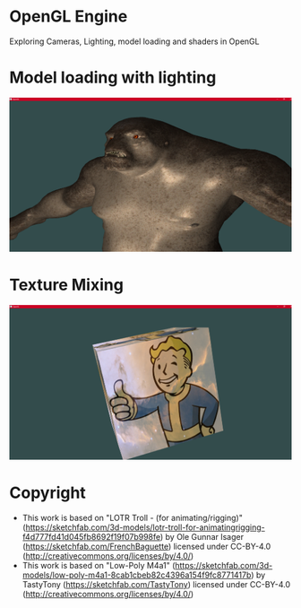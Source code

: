 # OpenGL Engine

Exploring Cameras, Lighting, model loading and shaders in OpenGL

# Model loading with lighting
![alt text](https://github.com/rzukale/OEngine/blob/main/media/model_troll.png?raw=true)

# Texture Mixing
![alt text](https://github.com/rzukale/OEngine/blob/main/media/texture_mixing.png?raw=true)


# Copyright
  - This work is based on "LOTR Troll - (for animating/rigging)" (https://sketchfab.com/3d-models/lotr-troll-for-animatingrigging-f4d777fd41d045fb8692f19f07b998fe) by Ole Gunnar Isager (https://sketchfab.com/FrenchBaguette) licensed under CC-BY-4.0 (http://creativecommons.org/licenses/by/4.0/)
  - This work is based on "Low-Poly M4a1" (https://sketchfab.com/3d-models/low-poly-m4a1-8cab1cbeb82c4396a154f9fc8771417b) by TastyTony (https://sketchfab.com/TastyTony) licensed under CC-BY-4.0 (http://creativecommons.org/licenses/by/4.0/)
